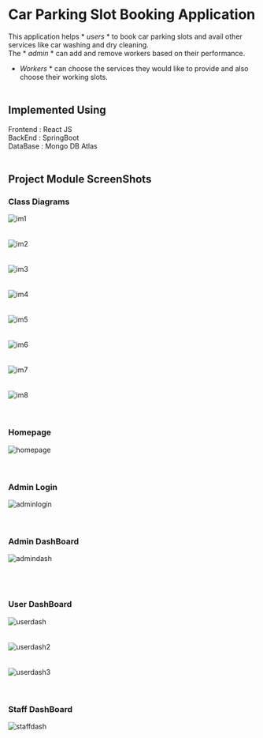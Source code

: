 # Car Parking Slot Booking Application
This application helps * *users* * to book car parking slots and avail other services like car washing and dry cleaning.<br/>
The * *admin* * can add and remove workers based on their performance.<br/>
* *Workers* * can choose the services they would like to provide and also choose their working slots.<br/><br/>

## Implemented Using
Frontend : React JS <br />
BackEnd : SpringBoot <br />
DataBase : Mongo DB Atlas<br/><br/>

## Project Module ScreenShots

### Class Diagrams

![im1](https://user-images.githubusercontent.com/73682545/183288378-133a54fb-387c-4fa5-9294-167f6ca8ca61.png)<br /> <br /><br />
![im2](https://user-images.githubusercontent.com/73682545/183288407-44405b56-0691-4482-b601-d7eb5652ae3b.png)<br /> <br /><br />
![im3](https://user-images.githubusercontent.com/73682545/183288412-bb13bf9e-b197-4ef7-95e8-a8692029440b.png)<br /> <br /><br />
![im4](https://user-images.githubusercontent.com/73682545/183288415-3aa05669-2be6-478a-85c8-8f01f644e2d3.png)<br /> <br /><br />
![im5](https://user-images.githubusercontent.com/73682545/183288416-0aac38b4-e3ac-4a5b-9d1a-0f337f9c352c.png)<br /> <br /><br />
![im6](https://user-images.githubusercontent.com/73682545/183288419-3c135edd-0815-4134-b2e8-7014ed1108d5.png)<br /> <br /><br />
![im7](https://user-images.githubusercontent.com/73682545/183288421-af956fb8-dc52-4ba0-8842-cb9747e3967e.png)<br /> <br /><br />
![im8](https://user-images.githubusercontent.com/73682545/183288424-5d93fb2f-ee71-45f4-8c51-0480212f8eee.png)<br /> <br /><br />


### Homepage

![homepage](https://user-images.githubusercontent.com/73682545/183288537-494a6df0-3e21-4241-b383-0b21370f9042.png)<br /> <br /><br />

### Admin Login
![adminlogin](https://user-images.githubusercontent.com/73682545/183288633-316a02c7-73ce-4a72-87a2-0a40ab4cc1e6.png)<br /> <br /><br />

### Admin DashBoard
![admindash](https://user-images.githubusercontent.com/73682545/183288617-e06caa5e-4550-4ebd-82d0-e8170d26c130.png)<br /> <br /><br /><br />

### User DashBoard
![userdash](https://user-images.githubusercontent.com/73682545/183288622-1d50800d-95d3-457a-9bd3-52c53fa6f8f7.png)<br /> <br /><br />
![userdash2](https://user-images.githubusercontent.com/73682545/183288642-6837aeb8-0465-4a5e-8dc3-8ec7530d13a3.png)<br /> <br /><br />
![userdash3](https://user-images.githubusercontent.com/73682545/183288645-6e0cdaa1-5e2e-4084-874c-20ecedda34db.png)<br /> <br /><br />

### Staff DashBoard
![staffdash](https://user-images.githubusercontent.com/73682545/183288650-f8db7048-8be1-457d-a7cc-159f4edf7a97.png)<br /> <br /><br /><br />
